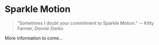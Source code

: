 Sparkle Motion
==============

> "Sometimes I doubt your commitment to Sparkle Motion."
  -- Kitty Farmer, _Donnie Darko_

More information to come...
